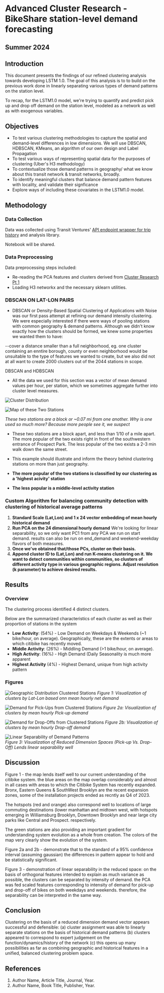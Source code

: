 # Advanced Cluster Research - BikeShare station-level demand forecasting

## Summer 2024

## Introduction

This document presents the findings of our refined clustering analysis towards developing LSTM 1.0. 
The goal of this analysis is to to build on the previous work done in linearly separating various types of demand patterns on the station level.

To recap, for the LSTM1.0 model, we're trying to quantify and predict pick up and drop off demand on the station level, modeled as a network as well as with exogenous variables.

## Objectives

- To test various clustering methodologies to capture the spatial and demand-level differences in low dimensions.
    We will use DBSCAN, HDBSCAN, KMeans, an algorithm of our own design and Label Propagation
- To test various ways of representing spatial data for the purposes of clustering (Uber's H3 methodology)
- To contextualize those demand patterns in geography/ what we know about this transit network & transit networks, broadly.
- To identify meaningful clusters that balance demand pattern features with locality, and validate their signficance
- Explore ways of including these covariates in the LSTM1.0 model.

## Methodology

### Data Collection

Data was collected using Transit Ventures' [API endpoint wrapper for trip history](https://github.com/pjlanger1/bikeshare_codelib/blob/2bc199b78f185f1234d018b29703b193ecc01de0/model_estimation/v1.0/model_ready_data/data_get.py) and analysis library.

Notebook will be shared.

### Data Preprocessing

Data preprocessing steps included:
- Re-reading the PCA features and clusters derived from [Cluster Research Pt 1](https://github.com/pjlanger1/bikeshare_codelib/blob/4e79b2c9cec2cc39f841d57d2ae5be568e65a484/aws_suite/documentation/cluster_research.md)
- Loading H3 networkx and the necessary sklearn utilities.

### DBSCAN ON LAT-LON PAIRS
- DBSCAN or Density-Based Spatial Clustering of Applications with Noise was our first pass attempt at refining our demand intensity clustering. We were especially interested if there were ways of pooling stations with common geography & demand patterns.
Although we didn't know exactly how the clusters should be formed, we knew some properties we wanted them to have:

--cover a distance smaller than a full neighborhood, eg. one cluster containing an enntire borough, county or even neighborhood would be unsuitable to the type of features we wanted to create, but we also did not at all want to create 2000 clusters out of the 2044 stations in scope.  

DBSCAN and HDBSCAN 
  
- All the data we used for this section was a vector of mean demand values per hour, per station, which we sometimes aggregate further into cluster level measures.

![Cluster Distribution](/aws_suite/documentation/bin/bshare_psych2.png)

![Map of these Two Stations](/aws_suite/documentation/bin/cb_pp_map.png)
  
  *These two stations are a block or ~0.07 mi from one another. Why is one used so much more? Because more people see it, we suspect*

- These two stations are a block apart, and less than 1/10 of a mile apart. The more popular of the two exists right in front of the southwestern entrance of Prospect Park.  The less popular of the two exists a 2-3 min walk down the same street.

- This example should illustrate and inform the theory behind clustering stations on more than just geography.

- **The more popular of the two stations is classified by our clustering as a 'highest acivity' station**

- **The less popular is a middle-level activity station**

### Custom Algorithm for balancing community detection with clustering of historical average patterns
1. **Standard Scale (Lat,Lon) and 1 x 24 vector embedding of mean hourly historical demand**
2. **Run PCA on the 24 dimensional hourly demand** We're looking for linear separability, so we only want PC1 from any PCA we run on start demand.
   results can also be run on end_demand and weekend-weekday flavors of both measures.
3. **Once we've obtained that/those PCs, cluster on their basis.**
4. **Append cluster ID to (Lat,Lon) and run K-means clustering on it. We want to detect communities within communities, so clusters of different activity type in various geographic regions. Adjust resolution (k parameter) to achieve desired results.**


## Results

### Overview

The clustering process identified 4 distinct clusters.

Below are the summarized characteristics of each cluster as well as their proportion of stations in the system

- **Low Activity**: (54%) - Low Demand on Weekdays & Weekends (~1 bike/hour, on average). Geographically, these are the extents or areas to which citibike has recently moved.
- **Middle Activity**: (26%) - Middling Demand (>1 bike/hour, on average).
- **High Activity**: (16%) - High Demand (Daily Seasonality is much more apparent
- **Highest Activity** (4%) - Highest Demand, unique from high activity pattern


### Figures

![Geographic Distribution Clustered Stations](/aws_suite/documentation/bin/bikeshare_62024.png)
*Figure 1: Visualization of clusters by Lat-Lon based onn mean hourly net demand*

![Demand for Pick-Ups from Clustered Stations](/aws_suite/documentation/bin/bsharechart1a.png)
*Figure 2a: Visualization of clusters by mean hourly Pick-up demand*

![Demand for Drop-Offs from Clustered Stations](/aws_suite/documentation/bin/bsahrepe2.png)
*Figure 2b: Visualization of clusters by mean hourly Drop-off demand*

![Linear Separability of Demand Patterns](/aws_suite/documentation/bin/bshare_pca.png)  
*Figure 3: Visualization of Reduced Dimension Spaces (Pick-up Vs. Drop-Off) Lends linear separability well*


## Discussion

Figure 1 - the map lends itself well to our current understanding of the citibike system. the blue areas on the map overlap considerably and almost in all cases with areas to which the Citibike System has recently expanded. Bronx, Eastern Queens & SouthWest Brooklyn are the recent expansion zones, some of the installation projects ended as recntly as Q4 of 2023.

The hotspots (red and orange) also correspond well to locations of large commuting destinations (lower manhattan and midtown west, with hotspots emerging in Williamsburg Brooklyn, Downtown Brooklyn and near large city parks like Central and Prospect. respectively. 

The green stations are also providing an important gradient for understanding system evolution as a whole from creation. The colors of the map very clearly show the evolution of the system.

Figure 2a and 2b - demonstrate that to the standard of a 95% confidence interval (assuming gaussian) the differences in pattern appear to hold and be statistically significant.

Figure 3 - demonstration of linear separability in the reduced space: on the basis of orthogonal features intended to explain as much variance as possible, the clusters can be separated by intensity of demand. the PCA was fed scaled features corresponding to intensity of demand for pick-up and drop-off of bikes on both weekdays and weekends.
therefore, the separability can be interpreted in the same way.

## Conclusion

Clustering on the basis of a reduced dimension demand vector appears successful and defensible:
(a) cluster assignment was able to linearly separate stations on the basis of historical demand patterns
(b) clusters appeared to correspond to expert judgement on the function/dynamics/history of the network
(c) this opens up many possibilities as far as combining geographic and historical features in a unified, balanced clustering problem space.

## References

1. Author Name, Article Title, Journal, Year.
2. Author Name, Book Title, Publisher, Year.

